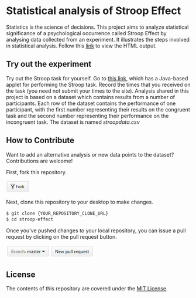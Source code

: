 # Statistical analysis of Stroop Effect

Statistics is the science of decisions. This project aims to analyze statistical significance of a psychological occurrence called Stroop Effect by analysing data collected from an experiment. It illustrates the steps involved in statistical analysis. Follow this [link](http://htmlpreview.github.io/?https://github.com/bonamprabhu/stroop-effect/blob/master/statistical-analysis.html) to view the HTML output.

## Try out the experiment

Try out the Stroop task for yourself. Go to [this link](https://faculty.washington.edu/chudler/java/ready.html), which has a Java-based 
applet for performing the Stroop task. Record the times that you received on the task (you need not submit your times to the site).
Analysis shared in this project is based on a dataset which contains results from a number of participants. Each row of the dataset 
contains the performance of one participant, with the first number representing their results on the congruent task and the second number 
representing their performance on the incongruent task. The dataset is named _stroopdata.csv_

## How to Contribute

Want to add an alternative analysis or new data points to the dataset? Contributions are welcome!

First, fork this repository.

![Fork Icon](images/fork.png)

Next, clone this repository to your desktop to make changes.

```sh
$ git clone {YOUR_REPOSITORY_CLONE_URL}
$ cd stroop-effect
```

Once you've pushed changes to your local repository, you can issue a pull request by clicking on the pull request button.

![Pull Request Icon](images/pull-request.png)

## License

The contents of this repository are covered under the [MIT License](LICENSE).
